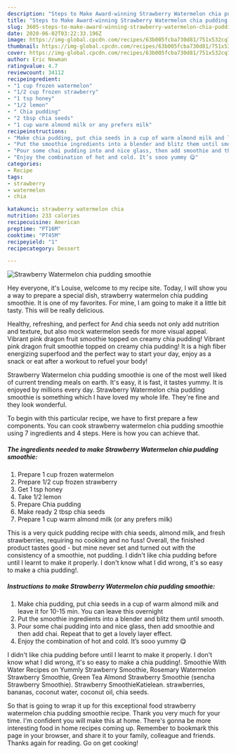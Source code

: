 ```yaml
---
description: "Steps to Make Award-winning Strawberry Watermelon chia pudding smoothie"
title: "Steps to Make Award-winning Strawberry Watermelon chia pudding smoothie"
slug: 3605-steps-to-make-award-winning-strawberry-watermelon-chia-pudding-smoothie
date: 2020-06-02T03:22:33.196Z
image: https://img-global.cpcdn.com/recipes/63b005fcba730d81/751x532cq70/strawberry-watermelon-chia-pudding-smoothie-recipe-main-photo.jpg
thumbnail: https://img-global.cpcdn.com/recipes/63b005fcba730d81/751x532cq70/strawberry-watermelon-chia-pudding-smoothie-recipe-main-photo.jpg
cover: https://img-global.cpcdn.com/recipes/63b005fcba730d81/751x532cq70/strawberry-watermelon-chia-pudding-smoothie-recipe-main-photo.jpg
author: Eric Newman
ratingvalue: 4.7
reviewcount: 34112
recipeingredient:
- "1 cup frozen watermelon"
- "1/2 cup frozen strawberry"
- "1 tsp honey"
- "1/2 lemon"
- " Chia pudding"
- "2 tbsp chia seeds"
- "1 cup warm almond milk or any prefers milk"
recipeinstructions:
- "Make chia pudding, put chia seeds in a cup of warm almond milk and leave it for 10-15 min. You can leave this overnight"
- "Put the smoothie ingredients into a blender and blitz them until smooth."
- "Pour some chai pudding into and nice glass, then add smoothie and then add chai. Repeat that to get a lovely layer effect."
- "Enjoy the combination of hot and cold. It’s sooo yummy 😋"
categories:
- Recipe
tags:
- strawberry
- watermelon
- chia

katakunci: strawberry watermelon chia 
nutrition: 233 calories
recipecuisine: American
preptime: "PT16M"
cooktime: "PT45M"
recipeyield: "1"
recipecategory: Dessert

---
```



![Strawberry Watermelon chia pudding smoothie](https://img-global.cpcdn.com/recipes/63b005fcba730d81/751x532cq70/strawberry-watermelon-chia-pudding-smoothie-recipe-main-photo.jpg)

Hey everyone, it's Louise, welcome to my recipe site. Today, I will show you a way to prepare a special dish, strawberry watermelon chia pudding smoothie. It is one of my favorites. For mine, I am going to make it a little bit tasty. This will be really delicious.

Healthy, refreshing, and perfect for And chia seeds not only add nutrition and texture, but also mock watermelon seeds for more visual appeal. Vibrant pink dragon fruit smoothie topped on creamy chia pudding! Vibrant pink dragon fruit smoothie topped on creamy chia pudding! It is a high fiber energizing superfood and the perfect way to start your day, enjoy as a snack or eat after a workout to refuel your body!

Strawberry Watermelon chia pudding smoothie is one of the most well liked of current trending meals on earth. It's easy, it is fast, it tastes yummy. It is enjoyed by millions every day. Strawberry Watermelon chia pudding smoothie is something which I have loved my whole life. They're fine and they look wonderful.


To begin with this particular recipe, we have to first prepare a few components. You can cook strawberry watermelon chia pudding smoothie using 7 ingredients and 4 steps. Here is how you can achieve that.

<!--inarticleads1-->

##### The ingredients needed to make Strawberry Watermelon chia pudding smoothie:

1. Prepare 1 cup frozen watermelon
1. Prepare 1/2 cup frozen strawberry
1. Get 1 tsp honey
1. Take 1/2 lemon
1. Prepare  Chia pudding
1. Make ready 2 tbsp chia seeds
1. Prepare 1 cup warm almond milk (or any prefers milk)


This is a very quick pudding recipe with chia seeds, almond milk, and fresh strawberries, requiring no cooking and no fuss! Overall, the finished product tastes good - but mine never set and turned out with the consistency of a smoothie, not pudding. I didn&#39;t like chia pudding before until I learnt to make it properly. I don&#39;t know what I did wrong, it&#39;s so easy to make a chia pudding!. 

<!--inarticleads2-->

##### Instructions to make Strawberry Watermelon chia pudding smoothie:

1. Make chia pudding, put chia seeds in a cup of warm almond milk and leave it for 10-15 min. You can leave this overnight
1. Put the smoothie ingredients into a blender and blitz them until smooth.
1. Pour some chai pudding into and nice glass, then add smoothie and then add chai. Repeat that to get a lovely layer effect.
1. Enjoy the combination of hot and cold. It’s sooo yummy 😋


I didn&#39;t like chia pudding before until I learnt to make it properly. I don&#39;t know what I did wrong, it&#39;s so easy to make a chia pudding!. Smoothie With Water Recipes on Yummly Strawberry Smoothie, Rosemary Watermelon Strawberry Smoothie, Green Tea Almond Strawberry Smoothie (sencha Strawberry Smoothie). Strawberry SmoothieKatielean. strawberries, bananas, coconut water, coconut oil, chia seeds. 

So that is going to wrap it up for this exceptional food strawberry watermelon chia pudding smoothie recipe. Thank you very much for your time. I'm confident you will make this at home. There's gonna be more interesting food in home recipes coming up. Remember to bookmark this page in your browser, and share it to your family, colleague and friends. Thanks again for reading. Go on get cooking!
